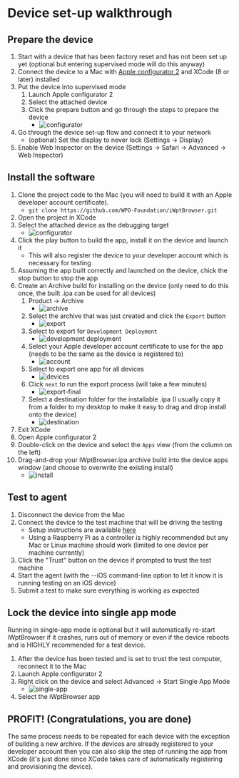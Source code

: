 # Device set-up walkthrough

## Prepare the device
1. Start with a device that has been factory reset and has not been set up yet (optional but entering supervised mode will do this anyway)
1. Connect the device to a Mac with [Apple configurator 2](https://itunes.apple.com/us/app/apple-configurator-2/id1037126344?mt=12) and XCode (8 or later) installed
1. Put the device into supervised mode
    1. Launch Apple configurator 2
    1. Select the attached device
    1. Click the prepare button and go through the steps to prepare the device
        * ![configurator](images/configurator.png)
1. Go through the device set-up flow and connect it to your network
    * (optional) Set the display to never lock (Settings -> Display)
1. Enable Web Inspector on the device (Settings -> Safari -> Advanced -> Web Inspector)

## Install the software
1. Clone the project code to the Mac (you will need to build it with an Apple developer account certificate).
    * ```git clone https://github.com/WPO-Foundation/iWptBrowser.git```
1. Open the project in XCode
1. Select the attached device as the debugging target
    * ![configurator](images/target.png)
1. Click the play button to build the app, install it on the device and launch it
    * This will also register the device to your developer account which is necessary for testing
1. Assuming the app built correctly and launched on the device, chick the stop button to stop the app
1. Create an Archive build for installing on the device (only need to do this once, the built .ipa can be used for all devices)
    1. Product -> Archive
        * ![archive](images/archive.png)
    1. Select the archive that was just created and click the ```Export``` button
        * ![export](images/export.png)
    1. Select to export for ```Development Deployment```
        * ![development deployment](images/export-development.png)
    1. Select your Apple developer account certificate to use for the app (needs to be the same as the device is registered to)
        * ![account](images/account.png)
    1. Select to export one app for all devices
        * ![devices](images/export-devices.png)
    1. Click ```next``` to run the export process (will take a few minutes)
        * ![export-final](images/export-final.png)
    1. Select a destination folder for the installable .ipa (I usually copy it from a folder to my desktop to make it easy to drag and drop install onto the device)
        * ![destination](images/destination.png)
1. Exit XCode
1. Open Apple configurator 2
1. Double-click on the device and select the ```Apps``` view (from the column on the left)
1. Drag-and-drop your iWptBrowser.ipa archive build into the device apps window (and choose to overwrite the existing install)
    * ![install](images/install.png)

## Test to agent
1. Disconnect the device from the Mac
1. Connect the device to the test machine that will be driving the testing
    * Setup instructions are available [here](https://github.com/WPO-Foundation/wptagent/blob/master/docs/install.md)
    * Using a Raspberry Pi as a controller is highly recommended but any Mac or Linux machine should work (limited to one device per machine currently)
1. Click the "Trust" button on the device if prompted to trust the test machine
1. Start the agent (with the --iOS command-line option to let it know it is running testing on an iOS device)
1. Submit a test to make sure everything is working as expected

## Lock the device into single app mode
Running in single-app mode is optional but it will automatically re-start iWptBrowser if it crashes, runs out of memory or even if the device reboots and is HIGHLY recommended for a test device.
1. After the device has been tested and is set to trust the test computer, reconnect it to the Mac
1. Launch Apple configurator 2
1. Right click on the device and select Advanced -> Start Single App Mode
    * ![single-app](images/single-app.png)
1. Select the iWptBrowser app

## PROFIT! (Congratulations, you are done)
The same process needs to be repeated for each device with the exception of building a new archive.  If the devices are already registered to your developer account then you can also skip the step of running the app from XCode (it's just done since XCode takes care of automatically registering and provisioning the device).
